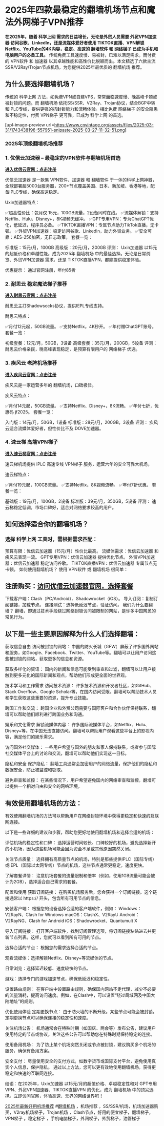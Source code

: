 # 2025年四款最稳定的翻墙机场节点和魔法外网梯子VPN推荐

**在2025年，随着 科学上网 需求的日益增长，无论是外贸人员需要 外贸VPN加速器 访问谷歌、LinkedIn，还是流媒体爱好者使用 TIKTOK直播、VPN解锁Netflix、YouTube的4K内容，稳定、高速的 翻墙软件 和 [网络梯子](https://gitlab.com/cnvpn/2025tizi) 已成为手机和电脑用户的必备工具。**
传统免费工具速度慢、易被封，已难以满足需求，而付费的 VPN软件 和 加速器 以其卓越性能和高性价比脱颖而出。本文精选了六款主流SSR/V2Ray/Trojan节点机场，为您提供2025年最优质的 翻墙机场 推荐。

## 为什么要选择翻墙机场？

传统的 科学上网 方法，如免费VPN或自建VPS，常常面临速度慢、晚高峰卡顿或被封锁的问题。而 翻墙机场 依托SS/SSR、V2Ray、Trojan协议，结合BGP中转和IPLC专线，提供更强的抗封锁能力和流畅体验。相比免费 网络梯子 的安全隐患和不稳定性，付费 VPN梯子 更可靠，已成为 科学上网 的首选。

[upl-image-preview url=https://www.cnvintage.org/assets/files/2025-03-31/1743438196-557951-snipaste-2025-03-27-11-32-51.png]



### 2025年顶级翻墙机场推荐

### 1. 优信云加速器 – 最稳定的VPN软件与翻墙机场首选

 **[进入优信云官网：点击注册](https://affgo.cc/ewan)**

优信云加速器 是一款集 VPN软件、加速器 和 翻墙软件 于一体的科学上网神器，全球部署超5000台服务器，200+节点覆盖美国、日本、新加坡、香港等地，配备IPLC专线，确保高速稳定。

Uxin加速器特点：

✅超高性价比：包月仅 15元，100GB流量，2设备同时在线。
✅流媒体解锁：支持Netflix、Hulu、Disney+，8K视频无缓冲。
✅GPT专用VPN：专为ChatGPT优化，低延迟，程序员必备。
✅TIKTOK直播VPN：专属节点助力TikTok直播，无卡顿。
✅外贸VPN加速器：稳定访问谷歌、LinkedIn，助力外贸业务。
✅安全可靠：AES-256加密，无日志政策。
套餐一览：

标准版：15元/月，100GB
高级版：20元/月，200GB
评测：
Uxin加速器 以15元的超低价格和卓越性能，成为2025年 翻墙机场 中的最佳选择。无论是日常浏览、外贸VPN加速器 需求，还是 TIKTOK直播VPN，都能提供稳定体验。

优惠提示： 通过官网注册，年付85折

### 2. 耐思云 稳定魔法梯子推荐

 **[进入耐思云官网：点击注册](https://affgo.cc/nisi)**

耐思云主打Shadowsocks协议，提供IEPL专线支持。

耐思云特点：

✅月付12元起，50GB流量。
✅支持Netflix，4K秒开。
✅年付赠ChatGPT账号。
套餐一览：

初级套餐：12元/月，50GB，3设备
高级套餐：35元/月，200GB，5设备
评测：
耐思云价格亲民，晚高峰表现稳定，是预算有限用户的 网络梯子 优选。

### 3. 疾风云 老牌机场推荐

 **[进入疾风云官网：点击注册](https://affgo.cc/jife)**

疾风云是一家运营多年的 翻墙机场，口碑极佳。

疾风云特点：

✅月付14元起，50GB流量。
✅支持Netflix、Disney+，8K流畅。
✅年付七折，优惠码 jf2025。
套餐一览：

入门版：14元/月，50GB，1设备
标准版：28元/月，200GB，3设备
评测：
疾风云适合流媒体爱好者，但性价比不及 DOVE加速器。

### 4. 速云梯 高端VPN梯子

 **[进入速云梯官网：点击注册](https://affgo.cc/suyu)**

速云梯机场提供 IPLC 高速专线 VPN梯子 服务，运营六年的安全可靠大机场。

速云梯特点：

✅月付19元起，100GB流量。
✅支持Netflix，8K视频流畅。
✅年付7折优惠。
套餐一览：

基础版：19元/月，100GB，2设备
标准版：39元/月，350GB，5设备
评测：
速云梯稳定低调，市场口碑好，适合对网络要求较高的用户。

## 如何选择适合你的翻墙机场？

### 选择 科学上网 工具时，需根据需求匹配：

预算有限：优信云加速器（15元/月）性价比最高。
流媒体需求：优信云加速器 和疾风云表现一流。
GPT专用VPN：优信云加速器 提供优化节点。
外贸VPN加速器：优信云加速器 稳定访问谷歌。
TIKTOK直播VPN：优信云加速器 专属节点无卡顿。
如何使用翻墙机场？
使用 VPN软件 或 翻墙机场 很简单：

## 注册购买：[访问优信云加速器官网，选择套餐](https://affgo.cc/uxin)

下载客户端：Clash（PC/Android）、Shadowrocket（iOS）。
导入订阅：复制订阅链接，加载节点。
连接测试：选择低延迟节点，验证访问。
我们为什么要翻墙？
翻墙，即通过技术手段绕过网络封锁访问被限制的网站，是许多中国网民的常见行为。

## 以下是一些主要原因解释为什么人们选择翻墙：

获取信息自由 访问被封锁的网站： 中国的防火长城（GFW）屏蔽了许多国外网站和服务，如Google、Facebook、Twitter、YouTube等。翻墙可以让用户访问这些被封锁的网站，获取更多的信息和资源。

获取多样化的资讯： 国内的新闻和信息可能受到审查和过滤，翻墙可以让用户接触到更多元化的国际新闻和观点，帮助他们形成更全面的世界观。

技术学习和工作需求 访问技术资源： 许多技术资源和开发者社区，如GitHub、Stack Overflow、Google Scholar等，在国内访问受限。翻墙可以帮助技术人员和学生获取这些重要的资源，提升专业技能。

跨国工作和交流： 跨国企业和外贸公司需要与国际客户和合作伙伴保持联系，翻墙可以帮助他们顺利进行跨国业务和沟通。

娱乐和文化需求 解锁流媒体内容： 许多国际流媒体平台，如Netflix、Hulu、Disney+等，在中国无法直接访问。翻墙可以帮助用户观看这些平台上的影视内容，满足他们的娱乐需求。

访问国外社交媒体： 一些用户希望与国外的朋友和家人保持联系，或者参与国际社交媒体平台上的讨论和交流，翻墙可以帮助他们实现这一目标。

隐私和安全 保护隐私： 翻墙工具通常会加密用户的网络流量，保护他们的隐私和数据安全，防止被监控和窃取。

避免审查和监控： 在某些情况下，用户希望避免国内的网络审查和监控，翻墙可以提供一个相对自由和安全的网络环境。

## 有效使用翻墙机场的方法：

有效使用翻墙机场的方法可以帮助用户在网络封锁环境中获得更稳定和快速的互联网连接。

以下是一些详细的建议和步骤，帮助您更好地使用翻墙机场和选择合适的机场：

评估机场的稳定性和口碑： 选择运营时间较长、口碑较好的机场，避免选择新开的小机场，因为这些机场可能会因为资金不足或其他原因突然关闭。

关注节点质量： 选择拥有高质量节点的机场，特别是那些提供IPLC（国际专线）或IEPL（国际以太网专线）节点的机场，这些节点通常更稳定，速度更快。

了解套餐详情： 注意机场套餐的流量限制和倍率（例如，使用1GB流量可能会被计为2GB），选择适合自己需求的套餐。

配置和使用 获取订阅链接： 在购买机场服务后，您会获得一个订阅链接。这个链接通常以 https:// 开头，包含所有可用节点的信息。

安装客户端： 根据您的设备选择合适的客户端软件，例如： Windows：V2RayN、Clash for Windows macOS：ClashX、V2RayU Android：V2RayNG、Clash for Android iOS：Shadowrocket、Quantumult X

导入订阅链接： 打开客户端软件，找到订阅管理选项，将订阅链接粘贴进去并更新节点列表。这样，您就可以看到所有可用的节点。

选择合适的节点： 根据您的需求选择合适的节点。

观看流媒体：选择解锁Netflix、Disney+等流媒体的节点。

日常浏览：选择延迟较低、速度较快的节点。

游戏：选择专门的游戏加速节点，确保低延迟和稳定性。

设置路由规则： 在客户端中设置路由规则，确保国内网站不走代理，减少不必要的流量消耗，提高访问速度。例如，在Clash中，可以设置“绕过局域网及中国大陆地址”的规则。

优化使用体验 定期更换节点： 由于防火墙的不断升级，某些节点可能会被封锁。定期更换节点可以确保连接的稳定性和速度。

关注机场公告： 机场通常会在特殊时期（如国庆、两会等）发布公告，建议用户使用特定的节点或协议。关注这些公告可以帮助您在特殊时期保持稳定的连接。

使用备用机场： 为了防止某个机场突然关闭或节点被封锁，建议购买多个机场的服务，确保有备用方案。

安全支付： 尽量使用安全的支付方式，如数字货币或国际支付平台，避免使用真实个人信息，保护隐私。 通过以上方法，您可以更有效地使用翻墙机场，获得更稳定和快速的互联网连接。

结语：在2025年，Uxin加速器 以15元/月的超值价格、卓越稳定性和对 GPT专用VPN、外贸VPN加速器、TIKTOK直播VPN 的优化，成为 翻墙机场 中的顶尖选择。立即访问官网，体验高速、无界的网络世界吧！

[2025年最新好用机场推荐](https://gitlab.com/cnvpn/2025-vpn-ssr) #[翻墙机场](https://gitlab.com/cnvpn/best-cn-vpn) ，机场推荐 ，SS/SSR/机场，机场加速器购买，V2ray机场梯子，Trojan机场 ，Clash节点，好用的便宜梯子，翻墙梯子，VPN梯子 ，稳定梯子 ，手机电脑梯子，外网梯子，外贸梯子，油管梯子
